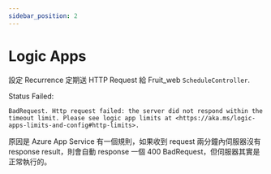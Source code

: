 ```yaml
---
sidebar_position: 2
---
```


# Logic Apps

設定 Recurrence 定期送 HTTP Request 給 Fruit_web `ScheduleController`.

Status Failed:

```
BadRequest. Http request failed: the server did not respond within the timeout limit. Please see logic app limits at <https://aka.ms/logic-apps-limits-and-config#http-limits>.

```

原因是 Azure App Service 有一個規則，如果收到 request 兩分鐘內伺服器沒有 response result，則會自動 response 一個 400 BadRequest，但伺服器其實是正常執行的。